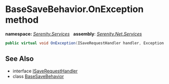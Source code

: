# BaseSaveBehavior.OnException method
**namespace:** *[Serenity.Services](../../README.md#serenity.services-namespace)*   **assembly**: *[Serenity.Net.Services](../../README.md)*

```csharp
public virtual void OnException(ISaveRequestHandler handler, Exception exception)
```

## See Also

* interface [ISaveRequestHandler](../ISaveRequestHandler.md)
* class [BaseSaveBehavior](../BaseSaveBehavior.md)